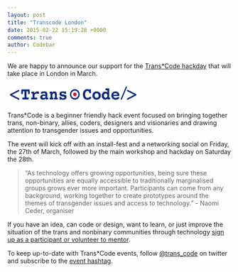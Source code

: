 ```yaml
---
layout: post
title: "Transcode London"
date: 2015-02-22 15:19:28 +0000
comments: true
author: Codebar
---
```


We are happy to announce our support for the [Trans*Code hackday](http://trans-code.org) that will take place in London in March.

[![Trans*Code](/images/trans-code.jpg)](http://trans-code.org)

Trans*Code is a beginner friendly hack event focused on bringing together trans, non-binary, allies, coders, designers and visionaries and drawing attention to transgender issues and opportunities.

The event will kick off with an install-fest and a networking social on Friday, the 27th of March, followed by the main workshop and hackday on Saturday the 28th.

> “As technology offers growing opportunities, being sure these opportunities are equally accessible to traditionally marginalised groups grows ever more important. Participants can come from any background, working together to create prototypes around the themes of transgender issues and access to technology.” - Naomi Ceder, organiser

If you have an idea, can code or design, want to learn, or just improve the situation of the trans and non­binary communities through technology [sign up as a participant or volunteer to mentor](https://www.eventbrite.com/e/transcode-tickets-15831761224).


To keep up-to-date with Trans*Code events, follow [@trans_code](http://twitter.com/trans_code) on twitter and subscribe to the [event hashtag](https://twitter.com/hashtag/trans_code?src=hash).
